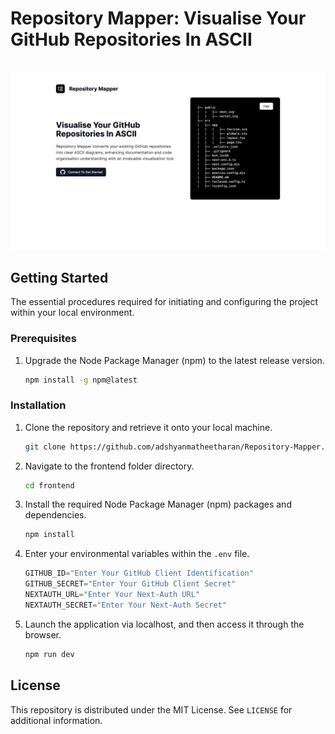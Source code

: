 # Repository Mapper: Visualise Your GitHub Repositories In ASCII

<br>

<img src="frontend/public/Repository-Mapper.jpg">

## Getting Started

The essential procedures required for initiating and configuring the project within your local environment.

### Prerequisites

1. Upgrade the Node Package Manager (npm) to the latest release version.

   ```sh
   npm install -g npm@latest
   ```

### Installation

1. Clone the repository and retrieve it onto your local machine.

   ```sh
   git clone https://github.com/adshyanmatheetharan/Repository-Mapper.git
   ```

2. Navigate to the frontend folder directory.

   ```sh
   cd frontend
   ```

3. Install the required Node Package Manager (npm) packages and dependencies.

   ```sh
   npm install
   ```

4. Enter your environmental variables within the `.env` file.

    ```js
    GITHUB_ID="Enter Your GitHub Client Identification"
    GITHUB_SECRET="Enter Your GitHub Client Secret"
    NEXTAUTH_URL="Enter Your Next-Auth URL"
    NEXTAUTH_SECRET="Enter Your Next-Auth Secret"
    ```
5. Launch the application via localhost, and then access it through the browser.

   ```sh
   npm run dev
   ```

## License

This repository is distributed under the MIT License. See `LICENSE` for additional information.
